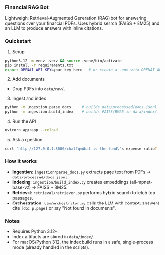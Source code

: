 ### Financial RAG Bot

Lightweight Retrieval-Augmented Generation (RAG) bot for answering questions over your financial PDFs. Uses hybrid search (FAISS + BM25) and an LLM to produce answers with inline citations.

### Quickstart

1. Setup

```bash
python3.12 -m venv .venv && source .venv/bin/activate
pip install -r requirements.txt
export OPENAI_API_KEY=your_key_here   # or create a .env with OPENAI_API_KEY=...
```

2. Add documents

- Drop PDFs into `data/raw/`.

3. Ingest and index

```bash
python -m ingestion.parse_docs     # builds data/processed/docs.jsonl
python -m ingestion.build_index    # builds FAISS/BM25 in data/index/
```

4. Run the API

```bash
uvicorn app:app --reload
```

5. Ask a question

```bash
curl 'http://127.0.0.1:8000/chat?q=What is the fund\'s expense ratio?'
```

### How it works

- **Ingestion**: `ingestion/parse_docs.py` extracts page text from PDFs → `data/processed/docs.jsonl`.
- **Indexing**: `ingestion/build_index.py` creates embeddings (all-mpnet-base-v2) → FAISS + BM25.
- **Retrieval**: `retrieval/retriever.py` performs hybrid search to fetch top passages.
- **Orchestration**: `llm/orchestrator.py` calls the LLM with context; answers cite `[doc p.page]` or say "Not found in documents".

### Notes

- Requires Python 3.12+.
- Index artifacts are stored in `data/index/`.
- For macOS/Python 3.12, the index build runs in a safe, single-process mode (already handled in the scripts).
